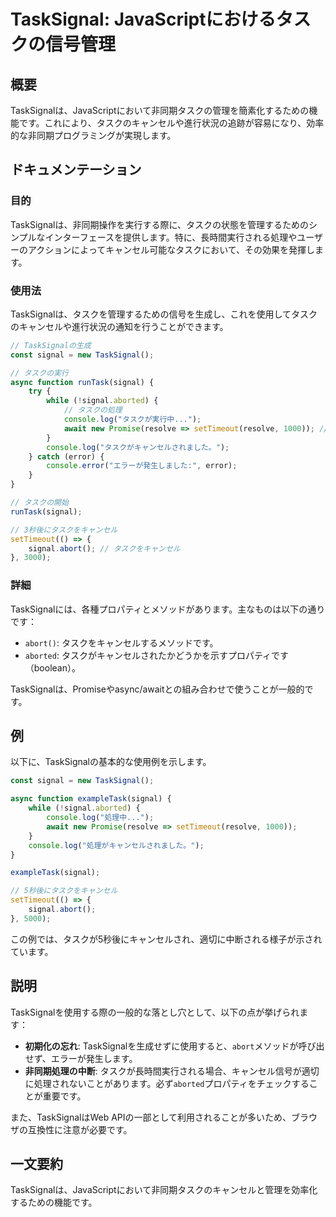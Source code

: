 <!--
Meta Description: # TaskSignal: JavaScriptにおけるタスクの信号管理 ## 概要 TaskSignalは、JavaScriptにおいて非同期タスクの管理を簡素化するための機能です。これにより、タスクのキャンセルや進行状況の追跡が容易になり、効率的な非同期プログラミングが実現します。 ## ドキュ...
Meta Keywords: signal, tasksignalは, console, new, aborted
-->

# TaskSignal: JavaScriptにおけるタスクの信号管理

## 概要
TaskSignalは、JavaScriptにおいて非同期タスクの管理を簡素化するための機能です。これにより、タスクのキャンセルや進行状況の追跡が容易になり、効率的な非同期プログラミングが実現します。

## ドキュメンテーション

### 目的
TaskSignalは、非同期操作を実行する際に、タスクの状態を管理するためのシンプルなインターフェースを提供します。特に、長時間実行される処理やユーザーのアクションによってキャンセル可能なタスクにおいて、その効果を発揮します。

### 使用法
TaskSignalは、タスクを管理するための信号を生成し、これを使用してタスクのキャンセルや進行状況の通知を行うことができます。

```javascript
// TaskSignalの生成
const signal = new TaskSignal();

// タスクの実行
async function runTask(signal) {
    try {
        while (!signal.aborted) {
            // タスクの処理
            console.log("タスクが実行中...");
            await new Promise(resolve => setTimeout(resolve, 1000)); // 1秒待機
        }
        console.log("タスクがキャンセルされました。");
    } catch (error) {
        console.error("エラーが発生しました:", error);
    }
}

// タスクの開始
runTask(signal);

// 3秒後にタスクをキャンセル
setTimeout(() => {
    signal.abort(); // タスクをキャンセル
}, 3000);
```

### 詳細
TaskSignalには、各種プロパティとメソッドがあります。主なものは以下の通りです：

- `abort()`: タスクをキャンセルするメソッドです。
- `aborted`: タスクがキャンセルされたかどうかを示すプロパティです（boolean）。

TaskSignalは、Promiseやasync/awaitとの組み合わせで使うことが一般的です。

## 例
以下に、TaskSignalの基本的な使用例を示します。

```javascript
const signal = new TaskSignal();

async function exampleTask(signal) {
    while (!signal.aborted) {
        console.log("処理中...");
        await new Promise(resolve => setTimeout(resolve, 1000));
    }
    console.log("処理がキャンセルされました。");
}

exampleTask(signal);

// 5秒後にタスクをキャンセル
setTimeout(() => {
    signal.abort();
}, 5000);
```

この例では、タスクが5秒後にキャンセルされ、適切に中断される様子が示されています。

## 説明
TaskSignalを使用する際の一般的な落とし穴として、以下の点が挙げられます：

- **初期化の忘れ**: TaskSignalを生成せずに使用すると、`abort`メソッドが呼び出せず、エラーが発生します。
- **非同期処理の中断**: タスクが長時間実行される場合、キャンセル信号が適切に処理されないことがあります。必ず`aborted`プロパティをチェックすることが重要です。

また、TaskSignalはWeb APIの一部として利用されることが多いため、ブラウザの互換性に注意が必要です。

## 一文要約
TaskSignalは、JavaScriptにおいて非同期タスクのキャンセルと管理を効率化するための機能です。
